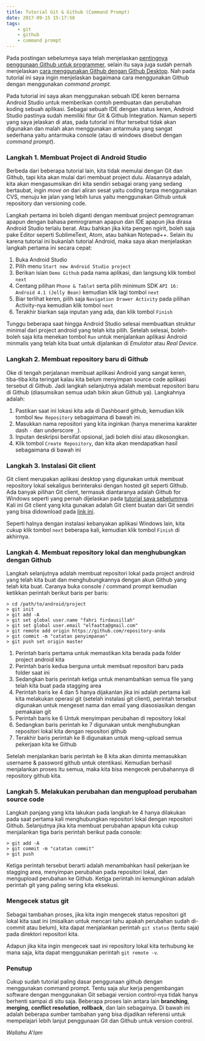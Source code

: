 ```yaml
---
title: Tutorial Git & Github (Command Prompt)
date: 2017-09-15 15:17:58
tags:
	- git
	- github
	- command prompt
---
```


Pada postingan sebelumnya saya telah menjelaskan [pentingnya penggunaan Github untuk programmer](http://fahrifirdaus.web.id/2015/02/github-curriculum-vitae-untuk-programmer/), selain itu saya juga sudah pernah menjelaskan [cara menggunakan Github dengan Github Desktop](http://fahrifirdaus.web.id/2015/09/tutorial-github-dasar-windows/). Nah pada tutorial ini saya ingin menjelaskan bagaimana cara menggunakan Github dengan menggunakan *command prompt*.

Pada tutorial ini saya akan menggunakan sebuah IDE keren bernama Android Studio untuk memberikan contoh pembuatan dan perubahan koding sebuah aplikasi. Sebagai sebuah IDE dengan status keren, Android Studio pastinya sudah memiliki fitur Git & Github Integration. Namun seperti yang saya jelaskan di atas, pada tutorial ini fitur tersebut tidak akan digunakan dan malah akan menggunakan antarmuka yang sangat sederhana yaitu antarmuka console (atau di windows disebut dengan *command prompt*).<!--more-->

### Langkah 1. Membuat Project di Android Studio

Berbeda dari beberapa tutorial lain, kita tidak memulai dengan Git dan Github, tapi kita akan mulai dari membuat project dulu. Alasannya adalah, kita akan mengasumsikan diri kita sendiri sebagai orang yang sedang bertaubat, ingin *move on* dari aliran sesat yaitu coding tanpa menggunakan CVS, menuju ke jalan yang lebih lurus yaitu menggunakan Github untuk repository dan versioning code.

Langkah pertama ini boleh diganti dengan membuat project pemrograman apapun dengan bahasa pemrograman apapun dan IDE apapun jika dirasa Android Studio terlalu berat. Atau bahkan jika kita pengen ngirit, boleh saja pake Editor seperti SublimeText, Atom, atau bahkan Notepad++. Selain itu karena tutorial ini bukanlah tutorial Android, maka saya akan menjelaskan langkah pertama ini secara cepat:

1. Buka Android Studio
2. Pilih menu `Start new Android Studio project`
3. Berikan isian `Demo Github` pada nama aplikasi, dan langsung klik tombol `next`
4. Centang pilihan `Phone & Tablet` serta pilih minimum SDK `API 16: Android 4.1 (Jelly Bean)` kemudian klik lagi tombol `next`
5. Biar terlihat keren, pilih saja `Navigation Drawer Activity` pada pilihan Activity-nya kemudian klik tombol `next`
6. Terakhir biarkan saja inputan yang ada, dan klik tombol `Finish`

Tunggu beberapa saat hingga Android Studio selesai membuatkan struktur minimal dari project android yang telah kita pilih. Setelah selesai, boleh-boleh saja kita menekan tombol `Run` untuk menjalankan aplikasi Android minmalis yang telah kita buat untuk dijalankan di *Emulator* atau *Real Device*.

### Langkah 2. Membuat repository baru di Github

Oke di tengah perjalanan membuat aplikasi Android yang sangat keren, tiba-tiba kita teringat kalau kita belum menyimpan source code aplikasi tersebut di Github. Jadi langkah selanjutnya adalah membuat repositori baru di Github (diasumsikan semua udah bikin akun Github ya). Langkahnya adalah:

1. Pastikan saat ini lokasi kita ada di Dashboard github, kemudian klik tombol `New Repository` sebagaimana di bawah ini.
2. Masukkan nama repositori yang kita inginkan (hanya menerima karakter dash `-` dan underscore `_`).
3. Inputan deskripsi bersifat opsional, jadi boleh diisi atau dikosongkan.
4. Klik tombol `Create Repository`, dan kita akan mendapatkan hasil sebagaimana di bawah ini

### Langkah 3. Instalasi Git client

Git client merupakan aplikasi desktop yang digunakan untuk membuat repository lokal sekaligus berinteraksi dengan hosted git seperti Github. Ada banyak pilihan Git client, termasuk diantaranya adalah Github for Windows seperti yang pernah dijelaskan pada [tutorial saya sebelumnya](http://fahrifirdaus.web.id/2015/09/tutorial-github-dasar-windows/). Kali ini Git client yang kita gunakan adalah Git client buatan dari Git sendiri yang bisa didownload pada [link ini](git-scm.com).

Seperti halnya dengan instalasi kebanyakan aplikasi Windows lain, kita cukup klik tombol `next` beberapa kali, kemudian klik tombol `Finish` di akhirnya.

### Langkah 4. Membuat repository lokal dan menghubungkan dengan Github

Langkah selanjutnya adalah membuat repositori lokal pada project android yang telah kita buat dan menghubungkannya dengan akun Github yang telah kita buat. Caranya buka console / command prompt kemudian ketikkan perintah berikut baris per baris:

```
> cd /path/to/android/project
> git init
> git add -A
> git set global user.name "fahri firdausillah"
> git set global user.email "elfaatta@gmail.com"
> git remote add origin https://github.com/repository-anda
> git commit -m "catatan penyimpanan"
> git push set origin master
```

1. Perintah baris pertama untuk memastikan kita berada pada folder project android kita 
2. Perintah baris kedua berguna untuk membuat repositori baru pada folder saat ini
3. Sedangkan baris perintah ketiga untuk menambahkan semua file yang telah kita buat pada stagging area
4. Perintah baris ke 4 dan 5 hanya dijakanlan jika ini adalah pertama kali kita melakukan operasi git (setelah instalasi git client), perintah tersebut digunakan untuk mengeset nama dan email yang diasosiasikan dengan pemakaian git
5. Perintah baris ke 6 Untuk menyimpan perubahan di repository lokal
6. Sedangkan baris perintah ke 7 digunakan untuk menghubungkan repositori lokal kita dengan repositori github
7. Terakhir baris perintah ke 8 digunakan untuk meng-upload semua pekerjaan kita ke Github

Setelah menjalankan baris perintah ke 8 kita akan diminta memasukkan username & password github untuk otentikasi. Kemudian berhasil menjalankan proses itu semua, maka kita bisa mengecek perubahannya di repository github kita.

### Langkah 5. Melakukan perubahan dan mengupload perubahan source code

Langkah panjang yang kita lakukan pada langkah ke 4 hanya dilakukan pada saat pertama kali menghubungkan repositori lokal dengan repositori Github. Selanjutnya jika kita membuat perubahan apapun kita cukup menjalankan tiga baris perintah berikut pada console:

```
> git add -A
> git commit -m "catatan commit"
> git push
```

Ketiga perintah tersebut berarti adalah menambahkan hasil pekerjaan ke stagging area, menyimpan perubahan pada repositori lokal, dan mengupload perubahan ke Github. Ketiga perintah ini kemungkinan adalah perintah git yang paling sering kita eksekusi.

### Mengecek status git

Sebagai tambahan proses, jika kita ingin mengecek status repositori git lokal kita saat ini (misalkan untuk mencari tahu apakah perubahan sudah di-commit atau belum), kita dapat menjalankan perintah `git status` (tentu saja) pada direktori repositori kita.

Adapun jika kita ingin mengecek saat ini repository lokal kita terhubung ke mana saja, kita dapat menggunakan perintah `git remote -v`.

### Penutup

Cukup sudah tutorial paling dasar penggunaan github dengan menggunakan command prompt. Tentu saja alur kerja pengembangan software dengan menggunakan Git sebagai version control-nya tidak hanya berhenti sampai di situ saja. Beberapa proses lain antara lain **branching**, **merging**, **conflict resolution**, **rollback**, dan lain sebagainya. Di bawah ini adalah beberapa sumber tambahan yang bisa dijadikan referensi untuk mempelajari lebih lanjut penggunaan Git dan Github untuk version control.

*Wallahu A'lam*